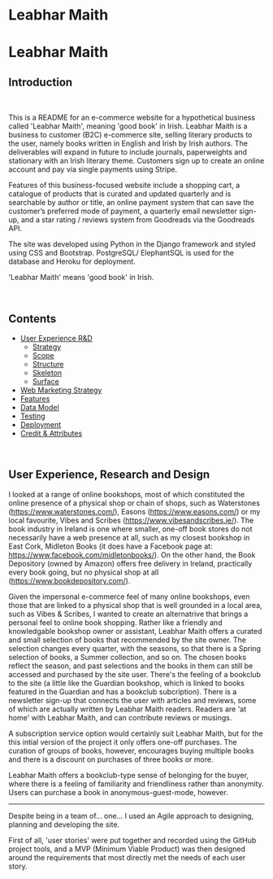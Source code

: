 # Leabhar Maith
# Leabhar Maith

## Introduction

<br>    

This is a README for an e-commerce website for a hypothetical business called 'Leabhar Maith', meaning 'good book' in Irish. 
Leabhar Maith is a business to customer (B2C) e-commerce site, selling literary products to the user, namely books written in English and Irish by Irish authors. The deliverables will expand in future to include journals, paperweights and stationary with an Irish literary theme. Customers sign up to create an online account and pay via single payments using Stripe.

Features of this business-focused website include a shopping cart, a catalogue of products that is curated and updated quarterly and is searchable by author or title, an online payment system that can save the customer’s preferred mode of payment, a quarterly email newsletter sign-up, and a star rating / reviews system from Goodreads via the Goodreads API.

The site was developed using Python in the Django framework and styled using CSS and Bootstrap. PostgreSQL/ ElephantSQL is used for the database and Heroku for deployment. 

'Leabhar Maith' means 'good book' in Irish.

<br>

## Contents

* [User Experience R&D](#user-experience,-research-and-design)
    * [Strategy](#strategy)
    * [Scope](#Scope)
    * [Structure](#Structure)
    * [Skeleton](#Skeleton)
    * [Surface](#Surface)
* [Web Marketing Strategy](#Web-marketing-strategy)
* [Features](#Features)
* [Data Model](#Data-Model)
* [Testing](#Testing)
* [Deployment](#Deployment)
* [Credit & Attributes](#Credit-&-attributes)

<br>

## User Experience, Research and Design

I looked at a range of online bookshops, most of which constituted the online presence of a physical shop or chain of shops, such as Waterstones (https://www.waterstones.com/), Easons (https://www.easons.com/) or my local favourite, Vibes and Scribes (https://www.vibesandscribes.ie/). The book industry in Ireland is one where smaller, one-off book stores do not necessarily have a web presence at all, such as my closest bookshop in East Cork, Midleton Books (it does have a Facebook page at: https://www.facebook.com/midletonbooks/). On the other hand, the Book Depository (owned by Amazon) offers free delivery in Ireland, practically every book going, but no physical shop at all (https://www.bookdepository.com/).

Given the impersonal e-commerce feel of many online bookshops, even those that are linked to a physical shop that is well grounded in a local area, such as Vibes & Scribes, I wanted to create an alternatrive that brings a personal feel to online book shopping. Rather like a friendly and knowledgable bookshop owner or assistant, Leabhar Maith offers a curated and small selection of books that recommended by the site owner. The selection changes every quarter, with the seasons, so that there is a Spring selection of books, a Summer collection, and so on. The chosen books reflect the season, and past selections and the books in them can still be accessed and purchased by the site user. There's the feeling of a bookclub to the site (a little like the Guardian bookshop, which is linked to books featured in the Guardian and has a bookclub subcription). There is a newsletter sign-up that connects the user with articles and reviews, some of which are actually written by Leabhar Maith readers. Readers are 'at home' with Leabhar Maith, and can contribute reviews or musings.

A subscription service option would certainly suit Leabhar Maith, but for the this intial version of the project it only offers one-off purchases. The curation of groups of books, however, encourages buying multiple books and there is a discount on purchases of three books or more. 

Leabhar Maith offers a bookclub-type sense of belonging for the buyer, where there is a feeling of familiarity and friendliness rather than anonymity. Users can purchase a book in anonymous-guest-mode, however. 

------

Despite being in a team of... one... I used an Agile approach to designing, planning and developing the site.

First of all, 'user stories' were put together and recorded using the GitHub project tools, and a MVP (Minimum Viable Product) was then designed around the requirements that most directly met the needs of each user story.
 
